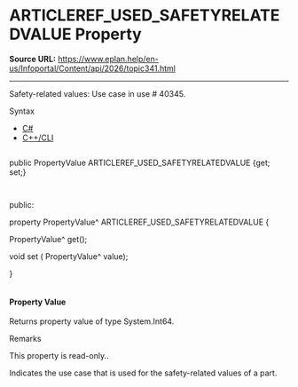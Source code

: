 # ARTICLEREF_USED_SAFETYRELATEDVALUE Property

**Source URL:** https://www.eplan.help/en-us/Infoportal/Content/api/2026/topic341.html

---

Safety-related values: Use case in use # 40345.

Syntax

- [C#](#i-syntax-CS)
- [C++/CLI](#i-syntax-CPP2005)

```
```
public PropertyValue ARTICLEREF_USED_SAFETYRELATEDVALUE {get; set;}
```
```

```
```
public:

property PropertyValue^ ARTICLEREF_USED_SAFETYRELATEDVALUE {

   PropertyValue^ get();

   void set (    PropertyValue^ value);

}
```
```

#### Property Value

Returns property value of type System.Int64.

Remarks

This property is read-only..

Indicates the use case that is used for the safety-related values of a part.
